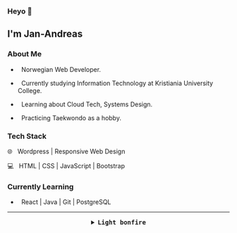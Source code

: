 <!-- ### Hello there 👋 -->

### Heyo 👋<h2> I'm Jan-Andreas</h2>

<h3> About Me </h3>



- &nbsp; Norwegian Web Developer.

- &nbsp; Currently studying Information Technology at Kristiania University College.

- &nbsp; Learning about Cloud Tech, Systems Design.

- &nbsp; Practicing Taekwondo as a hobby.



<h3>Tech Stack</h3>

🌐 &nbsp; Wordpress | Responsive Web Design

💻 &nbsp; HTML | CSS | JavaScript | Bootstrap


<h3>Currently Learning</h3>

- &nbsp; React | Java | Git | PostgreSQL

<hr>

<!-- Bonfire -->
<details align="center">
<summary> <b> <samp> Light bonfire </samp></b></summary>
<samp>
 <b><h2 style="color: #fc6203">B O N F I R E &nbsp; L I T !</h2> </b>
<img src="https://raw.githubusercontent.com/TanZng/TanZng/master/assets/bonefire.gif" width="200"/>
</samp>
</details>

